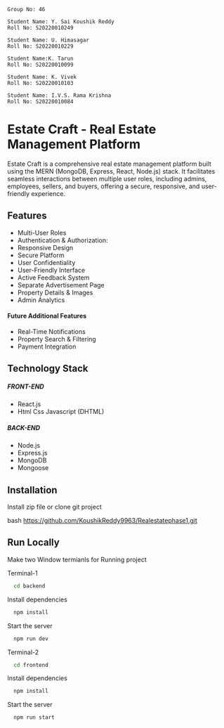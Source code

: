 
    Group No: 46
    
    Student Name: Y. Sai Koushik Reddy
    Roll No: S20220010249

    Student Name: U. Himasagar
    Roll No: S20220010229

    Student Name:K. Tarun
    Roll No: S20220010099

    Student Name: K. Vivek
    Roll No: S20220010103

    Student Name: I.V.S. Rama Krishna
    Roll No: S20220010084


# Estate Craft - Real Estate Management Platform

Estate Craft is a comprehensive real estate management platform built using the MERN (MongoDB, Express, React, Node.js) stack. It facilitates seamless interactions between multiple user roles, including admins, employees, sellers, and buyers, offering a secure, responsive, and user-friendly experience.


## Features

- Multi-User Roles
- Authentication & Authorization: 
- Responsive Design 
- Secure Platform
- User Confidentiality
- User-Friendly Interface
- Active Feedback System
- Separate Advertisement Page
- Property Details & Images
- Admin Analytics 

#### Future Additional Features
- Real-Time Notifications
- Property Search & Filtering
- Payment Integration


## Technology Stack
##### FRONT-END
- React.js
- Html Css Javascript (DHTML)
##### BACK-END
- Node.js 
- Express.js
- MongoDB
- Mongoose


## Installation

Install zip file or clone git project

bash
https://github.com/KoushikReddy9963/Realestatephase1.git

    


## Run Locally

Make two Window termianls for Running project

Terminal-1

```bash
  cd backend
```

Install dependencies

```bash
  npm install
```

Start the server

```bash
  npm run dev
```

Terminal-2

```bash
  cd frontend
```

Install dependencies

```bash
  npm install
```

Start the server

```bash
  npm run start
```


